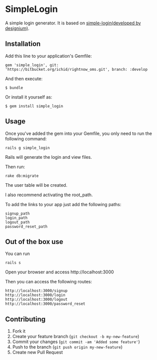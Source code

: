 # SimpleLogin

A simple login generator. It is based on [simple-login(developed by designium)](https://github.com/designium/simple-login).

## Installation

Add this line to your application's Gemfile:

    gem 'simple_login', git: 'https://bitbucket.org/ichid/rightnow_oms.git', branch: :develop

And then execute:

    $ bundle

Or install it yourself as:

    $ gem install simple_login

## Usage

Once you've added the gem into your Gemfile, you only need to run the
following command:

    rails g simple_login

Rails will generate the login and view files.

Then run:

    rake db:migrate

The user table will be created.

I also recommend activating the root_path.

To add the links to your app just add the following paths:

    signup_path
    login_path
    logout_path
    password_reset_path

## Out of the box use

You can run

    rails s

Open your browser and access http://localhost:3000

Then you can access the following routes:

    http://localhost:3000/signup
    http://localhost:3000/login
    http://localhost:3000/logout
    http://localhost:3000/password_reset

## Contributing

1. Fork it
2. Create your feature branch (`git checkout -b my-new-feature`)
3. Commit your changes (`git commit -am 'Added some feature'`)
4. Push to the branch (`git push origin my-new-feature`)
5. Create new Pull Request
